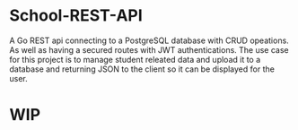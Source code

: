 # School-REST-API
A Go REST api connecting to a PostgreSQL database with CRUD opeations. As well as having a secured routes with JWT authentications. The use case for this project
is to manage student releated data and upload it to a database and returning JSON to the client so it can be displayed for the user.

# WIP

